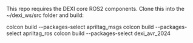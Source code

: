 This repo requires the DEXI core ROS2 components. Clone this into the ~/dexi_ws/src folder and build:

colcon build --packages-select apriltag_msgs
colcon build --packages-select apriltag_ros
colcon build --packages-select dexi_avr_2024